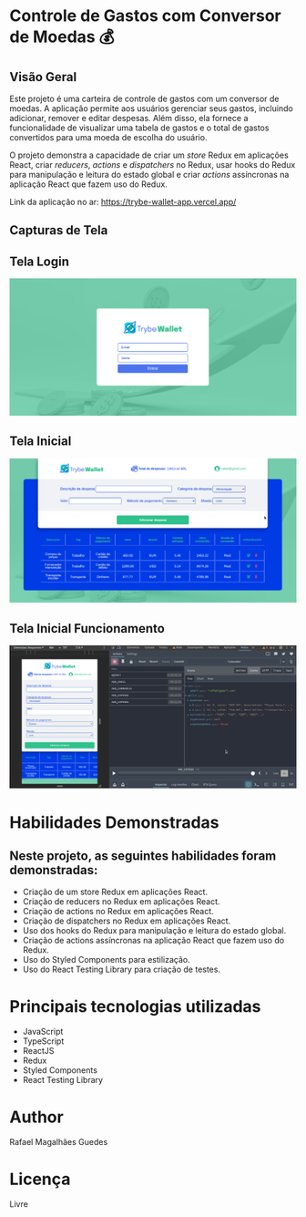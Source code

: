 # Controle de Gastos com Conversor de Moedas 💰

## Visão Geral

Este projeto é uma carteira de controle de gastos com um conversor de moedas. A aplicação permite aos usuários gerenciar seus gastos, incluindo adicionar, remover e editar despesas. Além disso, ela fornece a funcionalidade de visualizar uma tabela de gastos e o total de gastos convertidos para uma moeda de escolha do usuário.

O projeto demonstra a capacidade de criar um _store_ Redux em aplicações React, criar _reducers_, _actions_ e _dispatchers_ no Redux, usar hooks do Redux para manipulação e leitura do estado global e criar _actions_ assíncronas na aplicação React que fazem uso do Redux.

Link da aplicação no ar: https://trybe-wallet-app.vercel.app/

## Capturas de Tela

## Tela Login

![Tela Login](imgs/tela_login.png)

## Tela Inicial

![Tela Inicial](imgs/tela_inicial_mobile.png)

## Tela Inicial Funcionamento

![Tela Inicial](imgs/resposive_redux.png)

# Habilidades Demonstradas

## Neste projeto, as seguintes habilidades foram demonstradas:

- Criação de um store Redux em aplicações React.
- Criação de reducers no Redux em aplicações React.
- Criação de actions no Redux em aplicações React.
- Criação de dispatchers no Redux em aplicações React.
- Uso dos hooks do Redux para manipulação e leitura do estado global.
- Criação de actions assíncronas na aplicação React que fazem uso do Redux.
- Uso do Styled Components para estilização.
- Uso do React Testing Library para criação de testes.

# Principais tecnologias utilizadas

- JavaScript
- TypeScript
- ReactJS
- Redux
- Styled Components
- React Testing Library

# Author

Rafael Magalhães Guedes

# Licença

Livre
